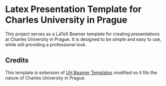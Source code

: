# Latex Presentation Template for Charles University in Prague

This project serves as a LaTeX Beamer template for creating presentations at Charles University in Prague. It is designed to be simple and easy to use, while still providing a professional look.


## Credits
This template is extension of [UH Beamer Templates](https://github.com/cainmagi/UH-beamer-templates) modified so it fits the nature of Charles University in Prague.
